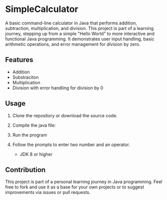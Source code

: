 # SimpleCalculator
A basic command-line calculator in Java that performs addition, subtraction, multiplication, and division. This project is part of a learning journey, stepping up from a simple "Hello World" to more interactive and functional Java programming. It demonstrates user input handling, basic arithmetic operations, and error management for division by zero.

## Features
- Addition
- Substraciton
- Multiplication
- Division with error handling for division by 0

## Usage
1. Clone the repository or download the source code.
2. Compile the java file:
3. Run the program
4. Follow the prompts to enter two number and an operator.

   - JDK 8 or higher

## Contribution 
This project is part of a personal learning journey in Java programming. Feel free to fork and use it as a base for your own projects or to suggest improvements via issues or pull requests.

